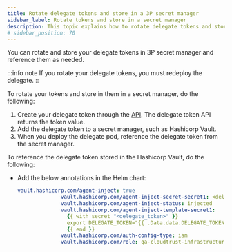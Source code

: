```yaml
---
title: Rotate delegate tokens and store in a 3P secret manager
sidebar_label: Rotate tokens and store in a secret manager
description: This topic explains how to rotate delegate tokens and store them in a 3P secret manager.
# sidebar_position: 70
---
```


You can rotate and store your delegate tokens in 3P secret manager and reference them as needed.

:::info note
If you rotate your delegate tokens, you must redeploy the delegate.
::

To rotate your tokens and store in them in a secret manager, do the following:

1. Create your delegate token through the [API](https://apidocs.harness.io/tag/Delegate-Token-Resource#operation/createDelegateToken). The delegate token API returns the token value.
2. Add the delegate token to a secret manager, such as Hashicorp Vault.
3. When you deploy the delegate pod, reference the delegate token from the secret manager.

To reference the delegate token stored in the Hashicorp Vault, do the following:

* Add the below annotations in the Helm chart:

   ```yaml
   vault.hashicorp.com/agent-inject: true
                 vault.hashicorp.com/agent-inject-secret-secret1: <delegate_token>
                 vault.hashicorp.com/agent-inject-status: injected
                 vault.hashicorp.com/agent-inject-template-secret1:
                   {{ with secret "<delegate_token>" }}
                   export DELEGATE_TOKEN="{{ .Data.data.DELEGATE_TOKEN }}"
                   {{ end }}
                 vault.hashicorp.com/auth-config-type: iam
                 vault.hashicorp.com/role: qa-cloudtrust-infrastructure
```
